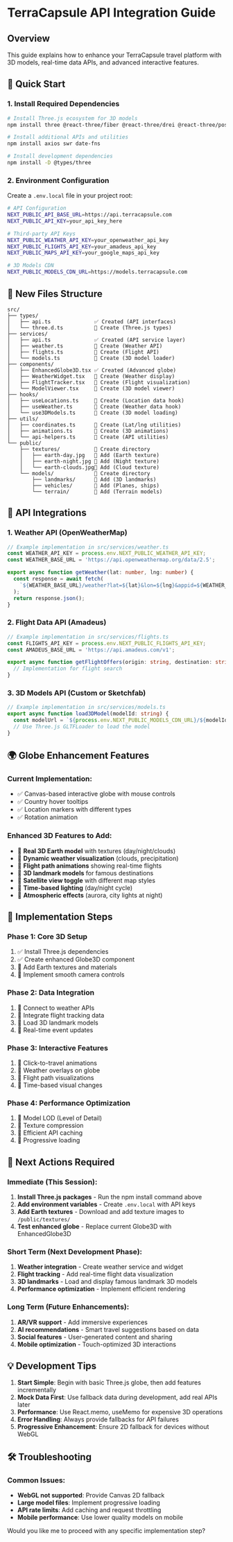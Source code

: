 # TerraCapsule API Integration Guide

## Overview
This guide explains how to enhance your TerraCapsule travel platform with 3D models, real-time data APIs, and advanced interactive features.

## 🚀 Quick Start

### 1. Install Required Dependencies

```bash
# Install Three.js ecosystem for 3D models
npm install three @react-three/fiber @react-three/drei @react-three/postprocessing

# Install additional APIs and utilities
npm install axios swr date-fns

# Install development dependencies
npm install -D @types/three
```

### 2. Environment Configuration

Create a `.env.local` file in your project root:

```bash
# API Configuration
NEXT_PUBLIC_API_BASE_URL=https://api.terracapsule.com
NEXT_PUBLIC_API_KEY=your_api_key_here

# Third-party API Keys
NEXT_PUBLIC_WEATHER_API_KEY=your_openweather_api_key
NEXT_PUBLIC_FLIGHTS_API_KEY=your_amadeus_api_key
NEXT_PUBLIC_MAPS_API_KEY=your_google_maps_api_key

# 3D Models CDN
NEXT_PUBLIC_MODELS_CDN_URL=https://models.terracapsule.com
```

## 📁 New Files Structure

```
src/
├── types/
│   ├── api.ts              ✅ Created (API interfaces)
│   └── three.d.ts          📝 Create (Three.js types)
├── services/
│   ├── api.ts              ✅ Created (API service layer)
│   ├── weather.ts          📝 Create (Weather API)
│   ├── flights.ts          📝 Create (Flight API)
│   └── models.ts           📝 Create (3D model loader)
├── components/
│   ├── EnhancedGlobe3D.tsx ✅ Created (Advanced globe)
│   ├── WeatherWidget.tsx   📝 Create (Weather display)
│   ├── FlightTracker.tsx   📝 Create (Flight visualization)
│   └── ModelViewer.tsx     📝 Create (3D model viewer)
├── hooks/
│   ├── useLocations.ts     📝 Create (Location data hook)
│   ├── useWeather.ts       📝 Create (Weather data hook)
│   └── use3DModels.ts      📝 Create (3D model loading)
├── utils/
│   ├── coordinates.ts      📝 Create (Lat/lng utilities)
│   ├── animations.ts       📝 Create (3D animations)
│   └── api-helpers.ts      📝 Create (API utilities)
└── public/
    ├── textures/           📝 Create directory
    │   ├── earth-day.jpg   📝 Add (Earth texture)
    │   ├── earth-night.jpg 📝 Add (Night texture)
    │   └── earth-clouds.jpg📝 Add (Cloud texture)
    └── models/             📝 Create directory
        ├── landmarks/      📝 Add (3D landmarks)
        ├── vehicles/       📝 Add (Planes, ships)
        └── terrain/        📝 Add (Terrain models)
```

## 🔌 API Integrations

### 1. **Weather API (OpenWeatherMap)**
```typescript
// Example implementation in src/services/weather.ts
const WEATHER_API_KEY = process.env.NEXT_PUBLIC_WEATHER_API_KEY;
const WEATHER_BASE_URL = 'https://api.openweathermap.org/data/2.5';

export async function getWeather(lat: number, lng: number) {
  const response = await fetch(
    `${WEATHER_BASE_URL}/weather?lat=${lat}&lon=${lng}&appid=${WEATHER_API_KEY}&units=metric`
  );
  return response.json();
}
```

### 2. **Flight Data API (Amadeus)**
```typescript
// Example implementation in src/services/flights.ts
const FLIGHTS_API_KEY = process.env.NEXT_PUBLIC_FLIGHTS_API_KEY;
const AMADEUS_BASE_URL = 'https://api.amadeus.com/v1';

export async function getFlightOffers(origin: string, destination: string) {
  // Implementation for flight search
}
```

### 3. **3D Models API (Custom or Sketchfab)**
```typescript
// Example implementation in src/services/models.ts
export async function load3DModel(modelId: string) {
  const modelUrl = `${process.env.NEXT_PUBLIC_MODELS_CDN_URL}/${modelId}.glb`;
  // Use Three.js GLTFLoader to load the model
}
```

## 🌍 Globe Enhancement Features

### Current Implementation:
- ✅ Canvas-based interactive globe with mouse controls
- ✅ Country hover tooltips
- ✅ Location markers with different types
- ✅ Rotation animation

### Enhanced 3D Features to Add:
- 🔄 **Real 3D Earth model** with textures (day/night/clouds)
- 🔄 **Dynamic weather visualization** (clouds, precipitation)
- 🔄 **Flight path animations** showing real-time flights
- 🔄 **3D landmark models** for famous destinations
- 🔄 **Satellite view toggle** with different map styles
- 🔄 **Time-based lighting** (day/night cycle)
- 🔄 **Atmospheric effects** (aurora, city lights at night)

## 📱 Implementation Steps

### Phase 1: Core 3D Setup
1. ✅ Install Three.js dependencies
2. ✅ Create enhanced Globe3D component
3. 🔄 Add Earth textures and materials
4. 🔄 Implement smooth camera controls

### Phase 2: Data Integration
1. 🔄 Connect to weather APIs
2. 🔄 Integrate flight tracking data
3. 🔄 Load 3D landmark models
4. 🔄 Real-time event updates

### Phase 3: Interactive Features
1. 🔄 Click-to-travel animations
2. 🔄 Weather overlays on globe
3. 🔄 Flight path visualizations
4. 🔄 Time-based visual changes

### Phase 4: Performance Optimization
1. 🔄 Model LOD (Level of Detail)
2. 🔄 Texture compression
3. 🔄 Efficient API caching
4. 🔄 Progressive loading

## 🎯 Next Actions Required

### Immediate (This Session):
1. **Install Three.js packages** - Run the npm install command above
2. **Add environment variables** - Create `.env.local` with API keys
3. **Add Earth textures** - Download and add texture images to `/public/textures/`
4. **Test enhanced globe** - Replace current Globe3D with EnhancedGlobe3D

### Short Term (Next Development Phase):
1. **Weather integration** - Create weather service and widget
2. **Flight tracking** - Add real-time flight data visualization
3. **3D landmarks** - Load and display famous landmark 3D models
4. **Performance optimization** - Implement efficient rendering

### Long Term (Future Enhancements):
1. **AR/VR support** - Add immersive experiences
2. **AI recommendations** - Smart travel suggestions based on data
3. **Social features** - User-generated content and sharing
4. **Mobile optimization** - Touch-optimized 3D interactions

## 💡 Development Tips

1. **Start Simple**: Begin with basic Three.js globe, then add features incrementally
2. **Mock Data First**: Use fallback data during development, add real APIs later
3. **Performance**: Use React.memo, useMemo for expensive 3D operations
4. **Error Handling**: Always provide fallbacks for API failures
5. **Progressive Enhancement**: Ensure 2D fallback for devices without WebGL

## 🛠 Troubleshooting

### Common Issues:
- **WebGL not supported**: Provide Canvas 2D fallback
- **Large model files**: Implement progressive loading
- **API rate limits**: Add caching and request throttling
- **Mobile performance**: Use lower quality models on mobile

Would you like me to proceed with any specific implementation step?
